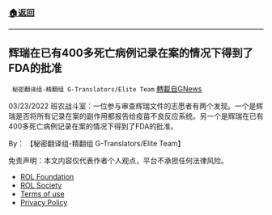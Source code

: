 ###  [:house:返回](README.md)
---


## 辉瑞在已有400多死亡病例记录在案的情况下得到了FDA的批准
` 秘密翻译组-精翻组 G-Translators/Elite Team` [轉載自GNews](https://gnews.org/zh-hans/2234329/)

03/23/2022 班农战斗室：一位参与审查辉瑞文件的志愿者有两个发现。一个是辉瑞是否将所有记录在案的副作用都报告给疫苗不良反应系统。另一个是辉瑞在已有400多死亡病例记录在案的情况下得到了FDA的批准。
  
By： 【秘密翻译组-精翻组 G-Translators/Elite Team】

免责声明：本文内容仅代表作者个人观点，平台不承担任何法律风险。
  
- [ROL Foundation](https://rolfoundation.org/)
- [ROL Society](https://rolsociety.org/)
- [Terms of use](https://gnews.org/terms-of-use-3/)
- [Privacy Policy](https://gnews.org/privacy-policy/)
